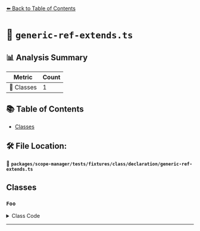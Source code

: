 [⬅️ Back to Table of Contents](../../../../../../index.md)

# 📄 `generic-ref-extends.ts`

## 📊 Analysis Summary

| Metric | Count |
|--------|-------|
| 🧱 Classes | 1 |

## 📚 Table of Contents

- [Classes](#classes)

## 🛠️ File Location:
📂 **`packages/scope-manager/tests/fixtures/class/declaration/generic-ref-extends.ts`**

## Classes

### `Foo`

<details><summary>Class Code</summary>

```ts
class Foo<A> extends Bar<A> {}
```
</details>


---